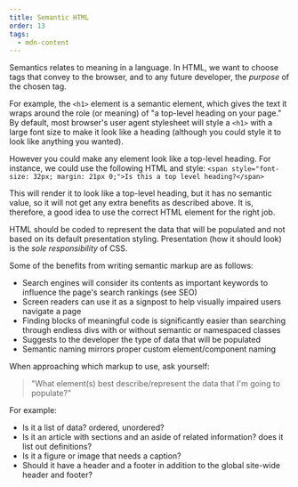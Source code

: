 ```yaml
---
title: Semantic HTML
order: 13
tags:
  - mdn-content
---
```


Semantics relates to meaning in a language. In HTML, we want to choose tags that
convey to the browser, and to any future developer, the _purpose_ of the chosen
tag.

For example, the `<h1>` element is a semantic element, which gives the text it
wraps around the role (or meaning) of "a top-level heading on your page." By
default, most browser's user agent stylesheet will style a `<h1>` with a large
font size to make it look like a heading (although you could style it to look
like anything you wanted).

However you could make any element look like a top-level heading. For instance,
we could use the following HTML and style:
`<span style="font-size: 32px; margin: 21px 0;">Is this a top level heading?</span>`

This will render it to look like a top-level heading, but it has no semantic
value, so it will not get any extra benefits as described above. It is,
therefore, a good idea to use the correct HTML element for the right job.

HTML should be coded to represent the data that will be populated and not based
on its default presentation styling. Presentation (how it should look) is the
_sole responsibility_ of CSS.

Some of the benefits from writing semantic markup are as follows:

- Search engines will consider its contents as important keywords to influence
  the page's search rankings (see SEO)
- Screen readers can use it as a signpost to help visually impaired users
  navigate a page
- Finding blocks of meaningful code is significantly easier than searching
  through endless divs with or without semantic or namespaced classes
- Suggests to the developer the type of data that will be populated
- Semantic naming mirrors proper custom element/component naming

When approaching which markup to use, ask yourself:

> "What element(s) best describe/represent the data that I'm going to populate?"

For example:

- Is it a list of data? ordered, unordered?
- Is it an article with sections and an aside of related information? does it
  list out definitions?
- Is it a figure or image that needs a caption?
- Should it have a header and a footer in addition to the global site-wide
  header and footer?
